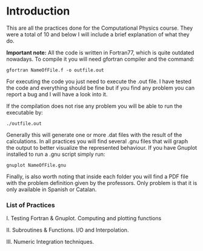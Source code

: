 # Introduction
This are all the practices done for the Computational Physics course. They were a total of 10 and below I will include a brief explanation of what they do.

**Important note:** All the code is written in Fortran77, which is quite outdated nowadays. To compile it you will need gfortran compiler and the command:
```
gfortran NameOfFile.f -o outfile.out
```
For executing the code you just need to execute the .out file.
I have tested the code and everything should be fine but if you find any problem you can report a bug and I will have a look into it.

If the compilation does not rise any problem you will be able to run the executable by:
```
./outfile.out
``` 
 
Generally this will generate one or more .dat files with the result of the calculations. In all practices you will find several .gnu files that will graph the output to better visualize the represented behaviour. If you have Gnuplot installed to run a .gnu script simply run:

```
gnuplot NameOfFile.gnu
```

Finally, is also worth noting that inside each folder you will find  a PDF file with the problem definition given by the professors. Only problem is that it is only available in Spanish or Catalan.

### List of Practices

I. Testing Fortran & Gnuplot. Computing and plotting functions

II. Subroutines & Functions. I/O and Interpolation.

III. Numeric Integration techniques.